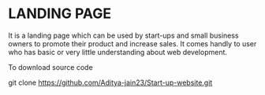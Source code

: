 LANDING PAGE
==============================================================================================================================================

It is a landing page which can be used by start-ups and small business owners to promote their product and increase sales. It comes handly to user who has basic or very little understanding about web development.

To download source code

git clone https://github.com/Aditya-jain23/Start-up-website.git
